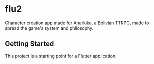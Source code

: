 # flu2

Character creation app made for Anarkika, a Bolivian TTRPG, made to spread the game's system and philosophy.

## Getting Started

This project is a starting point for a Flutter application.